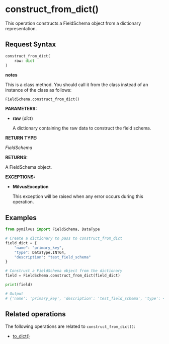 # construct_from_dict()

This operation constructs a FieldSchema object from a dictionary representation.

## Request Syntax

```python
construct_from_dict(
    raw: dict
)
```

<div class="admonition note">

<p><b>notes</b></p>

<p>This is a class method. You should call it from the class instead of an instance of the class as follows:</p>
<p><code>FieldSchema.construct_from_dict()</code></p>

</div>

**PARAMETERS:**

- **raw** (*dict*)

    A dictionary containing the raw data to construct the field schema.

**RETURN TYPE:**

*FieldSchema*

**RETURNS:**

A FieldSchema object.

**EXCEPTIONS:**

- **MilvusException**

    This exception will be raised when any error occurs during this operation.

## Examples

```python
from pymilvus import FieldSchema, DataType  

# Create a dictionary to pass to construct_from_dict 
field_dict = {   
    "name": "primary_key",    
    "type": DataType.INT64,   
    "description": "test_field_schema"
}  

# Construct a FieldSchema object from the dictionary
field = FieldSchema.construct_from_dict(field_dict)  

print(field)

# Output
# {'name': 'primary_key', 'description': 'test_field_schema', 'type': <DataType.INT64: 5>}
```

## Related operations

The following operations are related to `construct_from_dict()`:

- [to_dict()](to_dict.md)

